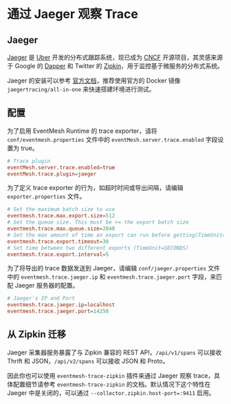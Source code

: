 # 通过 Jaeger 观察 Trace

## Jaeger

[Jaeger](https://www.jaegertracing.io/) 是 [Uber](https://uber.github.io/) 开发的分布式跟踪系统，现已成为 [CNCF](https://cncf.io/) 开源项目，其灵感来源于 Google 的 [Dapper](https://research.google.com/pubs/pub36356.html) 和 Twitter 的 [Zipkin](https://zipkin.io/)，用于监控基于微服务的分布式系统。

Jaeger 的安装可以参考 [官方文档](https://www.jaegertracing.io/docs/latest/getting-started/)，推荐使用官方的 Docker 镜像 `jaegertracing/all-in-one` 来快速搭建环境进行测试。

## 配置

为了启用 EventMesh Runtime 的 trace exporter，请将 `conf/eventmesh.properties` 文件中的 `eventMesh.server.trace.enabled` 字段设置为 true。

```conf
# Trace plugin
eventMesh.server.trace.enabled=true
eventMesh.trace.plugin=jaeger
```

为了定义 trace exporter 的行为，如超时时间或导出间隔，请编辑 `exporter.properties` 文件。

```conf
# Set the maximum batch size to use
eventmesh.trace.max.export.size=512
# Set the queue size. This must be >= the export batch size
eventmesh.trace.max.queue.size=2048
# Set the max amount of time an export can run before getting(TimeUnit=SECONDS)
eventmesh.trace.export.timeout=30
# Set time between two different exports (TimeUnit=SECONDS)
eventmesh.trace.export.interval=5
```

为了将导出的 trace 数据发送到 Jaeger，请编辑 `conf/jaeger.properties` 文件中的 `eventmesh.trace.jaeger.ip` 和 `eventmesh.trace.jaeger.port` 字段，来匹配 Jaeger 服务器的配置。

```conf
# Jaeger's IP and Port
eventmesh.trace.jaeger.ip=localhost
eventmesh.trace.jaeger.port=14250
```

## 从 Zipkin 迁移

Jaeger 采集器服务暴露了与 Zipkin 兼容的 REST API，`/api/v1/spans` 可以接收 Thrift 和 JSON，`/api/v2/spans` 可以接收 JSON 和 Proto。

因此你也可以使用 `eventmesh-trace-zipkin` 插件来通过 Jaeger 观察 trace，具体配置细节请参考 `eventmesh-trace-zipkin` 的文档。默认情况下这个特性在 Jaeger 中是关闭的，可以通过 `--collector.zipkin.host-port=:9411` 启用。
